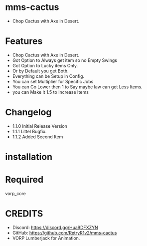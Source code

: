# mms-cactus

- Chop Cactus with Axe in Desert.

# Features
 
- Chop Cactus with Axe in Desert.
- Got Option to Always get item so no Empty Swings 
- Got Option to Lucky items Only.
- Or by Default you get Both.
- Everything can be Setup in Config.
- You can set Multiplier for Specific Jobs 
- You can Go Lower then 1 to Say maybe law can get Less Items.
- you can Make it 1.5 to Increase Items 

# Changelog

- 1.1.0 Initial Release Version
- 1.1.1 Littel Bugfix.
- 1.1.2 Added Second Item

# installation 



# Required

vorp_core


# CREDITS
- Discord: https://discord.gg/Hua9DFXZYN
- GitHub: https://github.com/RetryR1v2/mms-cactus
- VORP Lumberjack for Animation.